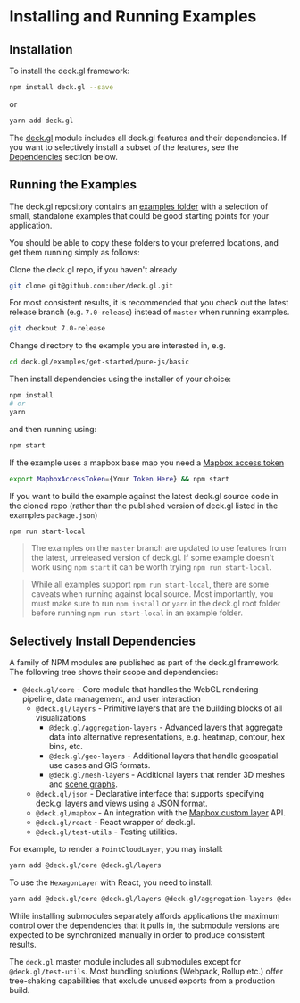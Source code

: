 # Installing and Running Examples

## Installation

To install the deck.gl framework:

```bash
npm install deck.gl --save
```

or

```bash
yarn add deck.gl
```

The [deck.gl](https://www.npmjs.com/package/deck.gl) module includes all deck.gl features and their dependencies. If you want to selectively install a subset of the features, see the [Dependencies](#selectively-install-dependencies) section below.


## Running the Examples

The deck.gl repository contains an [examples folder](https://github.com/uber/deck.gl/tree/8.0-release/examples) with a selection of small, standalone examples that could be good starting points for your application.

You should be able to copy these folders to your preferred locations, and get them running simply as follows:

Clone the deck.gl repo, if you haven't already

```bash
git clone git@github.com:uber/deck.gl.git
```

For most consistent results, it is recommended that you check out the latest release branch (e.g. `7.0-release`) instead of `master` when running examples.

```bash
git checkout 7.0-release
```

Change directory to the example you are interested in, e.g.

```bash
cd deck.gl/examples/get-started/pure-js/basic
```

Then install dependencies using the installer of your choice:

```bash
npm install
# or
yarn
```

and then running using:

```bash
npm start
```

If the example uses a mapbox base map you need a [Mapbox access token](/docs/get-started/using-with-map.md)

```bash
export MapboxAccessToken={Your Token Here} && npm start
```

If you want to build the example against the latest deck.gl source code in the cloned repo (rather than the published version of deck.gl listed in the examples `package.json`)

```bash
npm run start-local
```

> The examples on the `master` branch are updated to use features from the latest, unreleased version of deck.gl. If some example doesn't work using `npm start` it can be worth trying `npm run start-local`.

> While all examples support `npm run start-local`, there are some caveats when running against local source. Most importantly, you must make sure to run `npm install` or `yarn` in the deck.gl root folder before running `npm run start-local` in an example folder.


## Selectively Install Dependencies

A family of NPM modules are published as part of the deck.gl framework. The following tree shows their scope and dependencies:

- `@deck.gl/core` - Core module that handles the WebGL rendering pipeline, data management, and user interaction
  + `@deck.gl/layers` - Primitive layers that are the building blocks of all visualizations
    * `@deck.gl/aggregation-layers` - Advanced layers that aggregate data into alternative representations, e.g. heatmap, contour, hex bins, etc.
    * `@deck.gl/geo-layers` - Additional layers that handle geospatial use cases and GIS formats.
    * `@deck.gl/mesh-layers` - Additional layers that render 3D meshes and [scene graphs](https://en.wikipedia.org/wiki/Scene_graph).
  + `@deck.gl/json` - Declarative interface that supports specifying deck.gl layers and views using a JSON format.
  + `@deck.gl/mapbox` - An integration with the [Mapbox custom layer](/docs/api-reference/mapbox/overview.md) API.
  + `@deck.gl/react` - React wrapper of deck.gl.
  + `@deck.gl/test-utils` - Testing utilities.

For example, to render a `PointCloudLayer`, you may install:

```bash
yarn add @deck.gl/core @deck.gl/layers
```

To use the `HexagonLayer` with React, you need to install:

```bash
yarn add @deck.gl/core @deck.gl/layers @deck.gl/aggregation-layers @deck.gl/react
```

While installing submodules separately affords applications the maximum control over the dependencies that it pulls in, the submodule versions are expected to be synchronized manually in order to produce consistent results.

The `deck.gl` master module includes all submodules except for `@deck.gl/test-utils`. Most bundling solutions (Webpack, Rollup etc.) offer tree-shaking capabilities that exclude unused exports from a production build.
